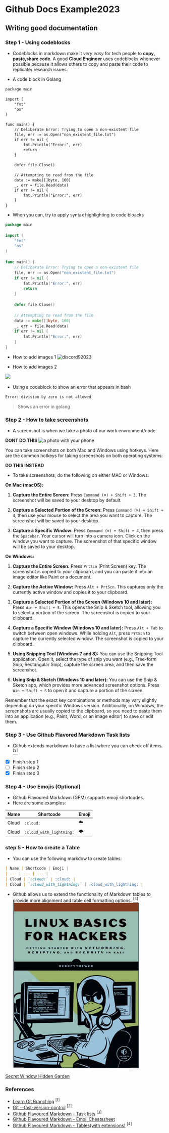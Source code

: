 # Github Docs Example2023

## Writing good documentation
### Step 1 - Using codeblocks

- Codeblocks in markdown make it *very easy* for tech people to **copy, paste,share code**. A good __Cloud Engineer__ uses codeblocks whenever possible because it allows others to copy and paste their code to replicate/ research issues.

- A code block in Golang
```
package main

import (
	"fmt"
	"os"
)

func main() {
	// Deliberate Error: Trying to open a non-existent file
	file, err := os.Open("non_existent_file.txt")
	if err != nil {
		fmt.Println("Error:", err)
		return
	}

	defer file.Close()

	// Attempting to read from the file
	data := make([]byte, 100)
	_, err = file.Read(data)
	if err != nil {
		fmt.Println("Error:", err)
	}
}
```

- When you can, try to apply syntax highlighting to code bloacks
```go
package main

import (
	"fmt"
	"os"
)

func main() {
	// Deliberate Error: Trying to open a non-existent file
	file, err := os.Open("non_existent_file.txt")
	if err != nil {
		fmt.Println("Error:", err)
		return
	}

	defer file.Close()

	// Attempting to read from the file
	data := make([]byte, 100)
	_, err = file.Read(data)
	if err != nil {
		fmt.Println("Error:", err)
	}
}
```

- How to add images 1
![discord92023](https://github.com/Msaghu/github-docs-example2023/assets/77676513/29673492-87bf-419d-b159-b7f7ba386d5c)

- How to add images 2
<img width="400px" src="https://github.com/Msaghu/github-docs-example2023/assets/77676513/29673492-87bf-419d-b159-b7f7ba386d5c" />

- Using a codeblock to show an error that appears in bash
```bash
Error: division by zero is not allowed
```
> Shows an error in golang

### Step 2 - How to take screenshots
- A screenshot is when we take a photo of our work envronment/code.

**DONT DO THIS**
![a photo with your phone](assets)

You can take screenshots on both Mac and Windows using hotkeys. Here are the common hotkeys for taking screenshots on both operating systems:

**DO THIS INSTEAD**
- To take screenshots, do the following on either MAC or Windows.
  
**On Mac (macOS):**

1. **Capture the Entire Screen:** Press `Command (⌘) + Shift + 3`. The screenshot will be saved to your desktop by default.

2. **Capture a Selected Portion of the Screen:** Press `Command (⌘) + Shift + 4`, then use your mouse to select the area you want to capture. The screenshot will be saved to your desktop.

3. **Capture a Specific Window:** Press `Command (⌘) + Shift + 4`, then press the `Spacebar`. Your cursor will turn into a camera icon. Click on the window you want to capture. The screenshot of that specific window will be saved to your desktop.

**On Windows:**

1. **Capture the Entire Screen:** Press `PrtScn` (Print Screen) key. The screenshot is copied to your clipboard, and you can paste it into an image editor like Paint or a document.

2. **Capture the Active Window:** Press `Alt + PrtScn`. This captures only the currently active window and copies it to your clipboard.

3. **Capture a Selected Portion of the Screen (Windows 10 and later):** Press `Win + Shift + S`. This opens the Snip & Sketch tool, allowing you to select a portion of the screen. The screenshot is copied to your clipboard.

4. **Capture a Specific Window (Windows 10 and later):** Press `Alt + Tab` to switch between open windows. While holding `Alt`, press `PrtScn` to capture the currently selected window. The screenshot is copied to your clipboard.

5. **Using Snipping Tool (Windows 7 and 8):** You can use the Snipping Tool application. Open it, select the type of snip you want (e.g., Free-form Snip, Rectangular Snip), capture the screen area, and then save the screenshot.

6. **Using Snip & Sketch (Windows 10 and later):** You can use the Snip & Sketch app, which provides more advanced screenshot options. Press `Win + Shift + S` to open it and capture a portion of the screen.

Remember that the exact key combinations or methods may vary slightly depending on your specific Windows version. Additionally, on Windows, the screenshots are usually copied to the clipboard, so you need to paste them into an application (e.g., Paint, Word, or an image editor) to save or edit them.

### Step 3 - Use Github Flavored Markdown Task lists

- Github extends markdiown to have a list where you can check off items. [<sup>[3]</sup>](#references)
- [x] Finish step 1
- [ ] Finish step 2
- [x] Finish step 3

### Step 4 - Use Emojis (Optional)

- Github Flavoured Markdown (GFM) supports emoji shortcodes.
- Here are some examples:

| Name | Shortcode | Emoji |
| --- | --- | --- |
| Cloud | `:cloud:` | :cloud: |
| Cloud | `:cloud_with_lightning:` | :cloud_with_lightning: |

### step 5 - How to create a Table
- You can use the following markdow to create tables:

```markdown
| Name | Shortcode | Emoji |
| --- | --- | --- |
| Cloud | `:cloud:` | :cloud: |
| Cloud | `:cloud_with_lightning:` | :cloud_with_lightning: |
```

- Github allows us to extend the functionality of Markdown tables to provide more alignment and table cell formatting options. [<sup>[4]</sup>](#references)
![Photo of Linux book](assets/Capture2.jpg)

[Secret Window Hidden Garden](secret-window/hidden-garden.md)

### References
- [Learn Git Branching](https://learngitbranching.js.org/) <sup>[1]</sup>
- [Git --fast-version-control](https://git-scm.com/book/en/v2) <sup>[2]</sup>
- [Github Flavoured Markdown - Task lists](https://docs.github.com/en/get-started/writing-on-github/working-with-advanced-formatting/about-task-lists) <sup>[3]</sup>
- [Github Flavoured Markdown - Emoji Cheatssheet](https://github.com/ikatyang/emoji-cheat-sheet/blob/master/README.md)
- [Github Flavoured Markdown - Tables(with extensions)](https://github.github.com/gfm/#tables-extension) <sup>[4]</sup>
